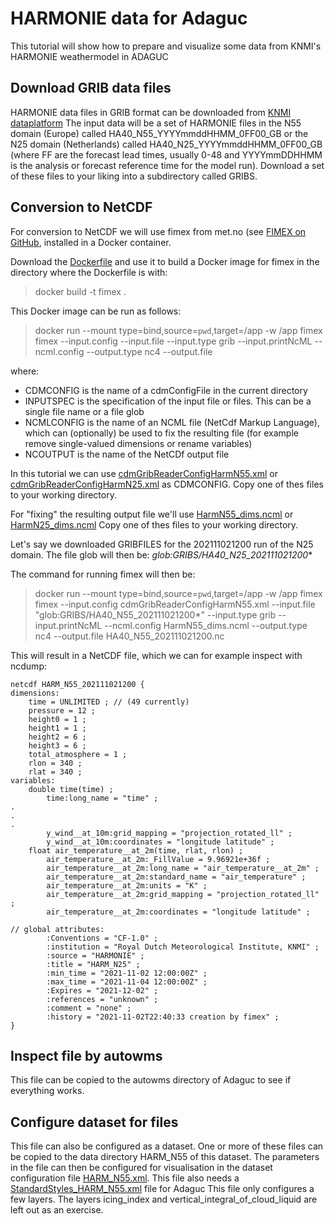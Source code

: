 # HARMONIE data for Adaguc

This tutorial will show how to prepare and visualize some data from KNMI's HARMONIE weathermodel in ADAGUC

## Download GRIB data files

HARMONIE data files in GRIB format can be downloaded from [KNMI dataplatform](https://dataplatform.knmi.nl)
The input data will be a set of HARMONIE files in the N55 domain (Europe) called HA40_N55_YYYYmmddHHMM_0FF00_GB or the N25 domain (Netherlands) called HA40_N25_YYYYmmddHHMM_0FF00_GB (where FF are the forecast lead times, usually 0-48 and YYYYmmDDHHMM is the analysis or forecast reference time for the model run).
Download a set of these files to your liking into a subdirectory called GRIBS.

## Conversion to NetCDF

For conversion to NetCDF we will use fimex from met.no (see [FIMEX on GitHub](https://github.com/metno/fimex), installed in a Docker container.

Download the [Dockerfile](data/HARMONIE/Dockerfile) and use it to build a Docker image for fimex in the directory where the Dockerfile is with:

> docker build -t fimex .

This Docker image can be run as follows:

> docker run  --mount type=bind,source=`pwd`,target=/app  -w /app fimex  fimex --input.config <CDMCONFIG> --input.file <INPUTSPEC> --input.type grib --input.printNcML  --ncml.config <NCMLCONFIG> --output.type nc4  --output.file <NCOUTPUT>

where:
* CDMCONFIG is the name of a cdmConfigFile in the current directory
* INPUTSPEC is the specification of the input file or files. This can be a single file name or a file glob
* NCMLCONFIG is the name of an NCML file (NetCdf Markup Language), which can (optionally) be used to fix the resulting file (for example remove single-valued dimensions or rename variables)
* NCOUTPUT is the name of the NetCDf output file

In this tutorial we can use [cdmGribReaderConfigHarmN55.xml](data/HARMONIE/cdmGribReaderConfigHarmN55.xml) or [cdmGribReaderConfigHarmN25.xml](data/HARMONIE/cdmGribReaderConfigHarmN25.xml) as CDMCONFIG. Copy one of thes files to your working directory.

For "fixing" the resulting output file we'll use [HarmN55_dims.ncml](data/HARMONIE/HarmN55_dims.ncml) or [HarmN25_dims.ncml](data/HARMONIE/HarmN25_dims.ncml) Copy one of thes files to your working directory.

Let's say we downloaded GRIBFILES for the 202111021200 run of the N25 domain. The file glob will then be: *glob:GRIBS/HA40_N25_202111021200**

The command for running fimex will then be:
> docker run  --mount type=bind,source=`pwd`,target=/app  -w /app fimex  fimex --input.config cdmGribReaderConfigHarmN55.xml --input.file "glob:GRIBS/HA40_N55_202111021200*" --input.type grib --input.printNcML  --ncml.config HarmN55_dims.ncml --output.type nc4  --output.file HA40_N55_202111021200.nc

This will result in a NetCDF file, which we can for example inspect with ncdump:
```
netcdf HARM_N55_202111021200 {
dimensions:
	time = UNLIMITED ; // (49 currently)
	pressure = 12 ;
	height0 = 1 ;
	height1 = 1 ;
	height2 = 6 ;
	height3 = 6 ;
	total_atmosphere = 1 ;
	rlon = 340 ;
	rlat = 340 ;
variables:
	double time(time) ;
		time:long_name = "time" ;
.
.
.
		y_wind__at_10m:grid_mapping = "projection_rotated_ll" ;
		y_wind__at_10m:coordinates = "longitude latitude" ;
	float air_temperature__at_2m(time, rlat, rlon) ;
		air_temperature__at_2m:_FillValue = 9.96921e+36f ;
		air_temperature__at_2m:long_name = "air_temperature__at_2m" ;
		air_temperature__at_2m:standard_name = "air_temperature" ;
		air_temperature__at_2m:units = "K" ;
		air_temperature__at_2m:grid_mapping = "projection_rotated_ll" ;
		air_temperature__at_2m:coordinates = "longitude latitude" ;

// global attributes:
		:Conventions = "CF-1.0" ;
		:institution = "Royal Dutch Meteorological Institute, KNMI" ;
		:source = "HARMONIE" ;
		:title = "HARM_N25" ;
		:min_time = "2021-11-02 12:00:00Z" ;
		:max_time = "2021-11-04 12:00:00Z" ;
		:Expires = "2021-12-02" ;
		:references = "unknown" ;
		:comment = "none" ;
		:history = "2021-11-02T22:40:33 creation by fimex" ;
}
```
## Inspect file by autowms
This file can be copied to the autowms directory of Adaguc to see if everything works.

## Configure dataset for files
This file can also be configured as a dataset. One or more of these files can be copied to the data directory HARM_N55 of this dataset. The parameters in the file can then be configured for visualisation in the dataset configuration file [HARM_N55.xml](data/HARMONIE/HARM_N55.xml). This file also needs a [StandardStyles_HARM_N55.xml](data/HARMONIE/StandardStyles_HARM_N55.xml) file for Adaguc
This file only configures a few layers. The layers icing_index and vertical_integral_of_cloud_liquid are left out as an exercise.

